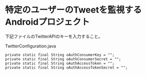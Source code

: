 
# 特定のユーザーのTweetを監視するAndroidプロジェクト

下記ファイルのTwitterAPIのキーを入力すること。

TwitterConfiguration.java

    private static final String oAuthConsumerKey = "";
    private static final String oAuthConsumerSecret = "";
    private static final String oAuthAccessToken = "";
    private static final String oAuthAccessTokenSecret = "";
